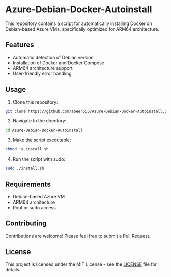 
# Azure-Debian-Docker-Autoinstall

This repository contains a script for automatically installing Docker on Debian-based Azure VMs, specifically optimized for ARM64 architecture.

## Features

- Automatic detection of Debian version
- Installation of Docker and Docker Compose
- ARM64 architecture support
- User-friendly error handling

## Usage

1. Clone this repository:
```bash
git clone https://github.com/abeer555/Azure-Debian-Docker-Autoinstall.git
```
2. Navigate to the directory:
```bash
cd Azure-Debian-Docker-Autoinstall
```
3. Make the script executable:
```bash
chmod +x install.sh
```
4. Run the script with sudo:
```bash
sudo ./install.sh
```

## Requirements

- Debian-based Azure VM
- ARM64 architecture
- Root or sudo access

## Contributing

Contributions are welcome! Please feel free to submit a Pull Request.

## License

This project is licensed under the MIT License - see the [LICENSE](LICENSE) file for details.
